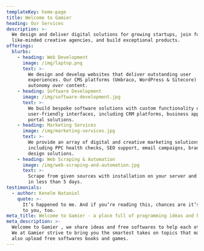 ```yaml
---
templateKey: home-page
title: Welcome to Gamier
heading: Our Services
description: >-
  We design and deliver digital solutions for growing startups, join forces with
  like-minded creative agencies, and build exceptional products.
offerings:
  blurbs:
    - heading: Web Development
      image: /img/laptop.png
      text: >-
        We design and develop websites that deliver outstanding user
        experiences. Our CMS platforms (Umbraco, WordPress & Sitecore) give you
        autonomy over content.
    - heading: Software Development
      image: /img/software-development.jpg
      text: >-
        We build bespoke software solutions with custom functionality on
        user-friendly interfaces, including CRM platforms, business apps and web
        portal solutions.
    - heading: Marketing Services
      image: /img/marketing-services.jpg
      text: >-
        We provide an array of digital and creative marketing solutions
        including PPC health checks, SEO support, email campaigns, branding and
        design solutions.
    - heading: Web Scraping & Automation
      image: /img/web-scraping-and-automation.jpg
      text: >-
        Scrape from given sources with installation on your server and testing
        in less than 5 days.
testimonials:
  - author: Kenelm Nataniel
    quote: >-
      It’s happened to me. And if you’re reading this, chances are it’s happened
      to you, too.
meta_title: Welcome to Gamier - a place full of programming ideas and hacks
meta_description: >-
  Welcome to Gamier , we share ideas and free softwares to help each other grow.
  We at Gamier strive to bring you the smartest takes on topics that matter. We
  also upload free softwares books and games.
---
```


